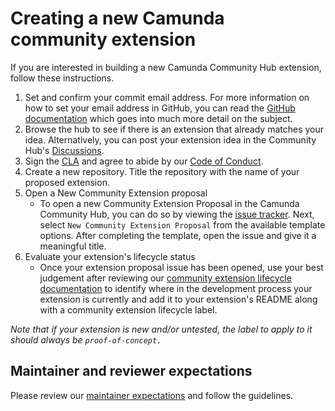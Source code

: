 
# Creating a new Camunda community extension
If you are interested in building a new Camunda Community Hub extension,  follow these instructions. 

1. Set and confirm your commit email address. For more information on how to set your email address in GitHub, you can read the [GitHub documentation](https://docs.github.com/en/github/setting-up-and-managing-your-github-user-account/setting-your-commit-email-address) which goes into much more detail on the subject. 
2. Browse the hub to see if there is an extension that already matches your idea. Alternatively, you can post your extension idea in the Community Hub's [Discussions](https://github.com/camunda-community-hub/community/discussions). 
3. Sign the [CLA](https://cla-assistant.io/camunda-community-hub/community) and agree to abide by our [Code of Conduct](https://camunda.com/events/code-conduct/). 
4. Create a new repository. Title the repository with the name of your proposed extension.
5. Open a New Community Extension proposal
     * To open a new Community Extension Proposal in the Camunda Community Hub, you can do so by viewing the [issue tracker](https://github.com/Camunda-Community-Hub/community/issues/new/choose). Next, select `New Community Extension Proposal` from the available template options. After completing the template, open the issue and give it a meaningful title.
6. Evaluate your extension's lifecycle status
     * Once your extension proposal issue has been opened, use your best judgement after reviewing our [community extension lifecycle documentation](https://github.com/Camunda-Community-Hub/community/blob/main/extension-lifecycle.md) to identify where in the development process your extension is currently and add it to your extension's README along with a community extension lifecycle label. 

*Note that if your extension is new and/or untested, the label to apply to it should always be `proof-of-concept.`*

## Maintainer and reviewer expectations

Please review our [maintainer expectations](maintainer-reviewer-expectations.md) and follow the guidelines.